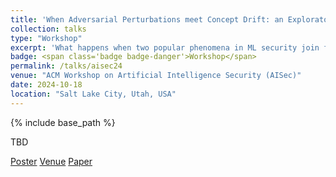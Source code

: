 ```yaml
---
title: 'When Adversarial Perturbations meet Concept Drift: an Exploratory Analysis on ML-NIDS'
collection: talks
type: "Workshop"
excerpt: 'What happens when two popular phenomena in ML security join forces?'
badge: <span class='badge badge-danger'>Workshop</span>
permalink: /talks/aisec24
venue: "ACM Workshop on Artificial Intelligence Security (AISec)"
date: 2024-10-18
location: "Salt Lake City, Utah, USA"
---
```

{% include base_path %}

TBD



<a class="btn btn-outline-primary my-1 mr-1 btn-sm" href="{{ base_path }}/files/talks/aisec24_poster.pdf" target="_blank" rel="noopener">Poster</a>
<a class="btn btn-outline-primary my-1 mr-1 btn-sm" href="https://aisec.cc/" target="_blank" rel="noopener">Venue</a>
<a class="btn btn-outline-primary my-1 mr-1 btn-sm" href="{{base_path}}/publications/aisec24" rel="noopener">Paper</a>